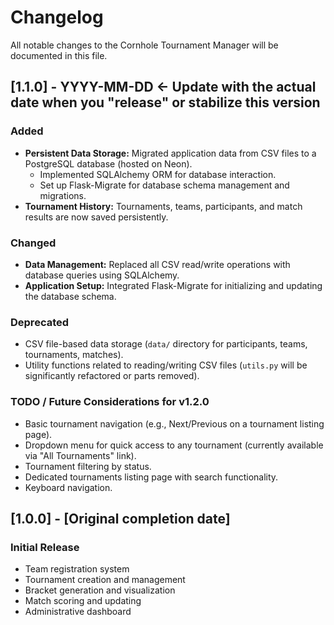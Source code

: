 # Changelog
All notable changes to the Cornhole Tournament Manager will be documented in this file.

## [1.1.0] - YYYY-MM-DD  <- Update with the actual date when you "release" or stabilize this version
### Added
- **Persistent Data Storage:** Migrated application data from CSV files to a PostgreSQL database (hosted on Neon).
    - Implemented SQLAlchemy ORM for database interaction.
    - Set up Flask-Migrate for database schema management and migrations.
- **Tournament History:** Tournaments, teams, participants, and match results are now saved persistently.

### Changed
- **Data Management:** Replaced all CSV read/write operations with database queries using SQLAlchemy.
- **Application Setup:** Integrated Flask-Migrate for initializing and updating the database schema.

### Deprecated
- CSV file-based data storage (`data/` directory for participants, teams, tournaments, matches).
- Utility functions related to reading/writing CSV files (`utils.py` will be significantly refactored or parts removed).

### TODO / Future Considerations for v1.2.0 
- Basic tournament navigation (e.g., Next/Previous on a tournament listing page).
- Dropdown menu for quick access to any tournament (currently available via "All Tournaments" link).
- Tournament filtering by status.
- Dedicated tournaments listing page with search functionality.
- Keyboard navigation.

## [1.0.0] - [Original completion date]
### Initial Release
- Team registration system
- Tournament creation and management
- Bracket generation and visualization
- Match scoring and updating
- Administrative dashboard